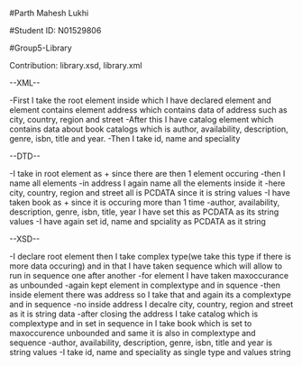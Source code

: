 #Parth Mahesh Lukhi

#Student ID: N01529806

#Group5-Library

Contribution: library.xsd, library.xml

--XML--

-First I take the root element inside which I have declared element and element contains element address which contains data of address such as city, country, region and street
-After this I have catalog element which contains data about book catalogs which is author, availability, description, genre, isbn, title and year.
-Then I take id, name and speciality


--DTD--

-I take in root element as + since there are then 1 element occuring
-then I name all elements
-in address I again name all the elements inside it
-here city, country, region and street all is PCDATA since it is string values
-I have taken book as + since it is occuring more than 1 time
-author, availability, description, genre, isbn, title, year I have set this as PCDATA as its string values
-I have again set id, name and spciality as PCDATA as it string


--XSD--

-I declare root element then I take complex type(we take this type if there is more data occuring) and in that I have taken sequence which will allow to run in sequence one after another
-for element I have taken maxoccurance as unbounded
-again kept element in complextype and in squence
-then inside element there was address so I take that and again its a complextype and in sequence 
-no inside address I decalre city, country, region and street as it is string data
-after closing the address I take catalog which is complextype and in set in sequence in I take book which is set to maxoccurence unbounded and same it is also in complextype and sequence
-author, availability, description, genre, isbn, title and year is string values
-I take id, name and speciality as single type and values string